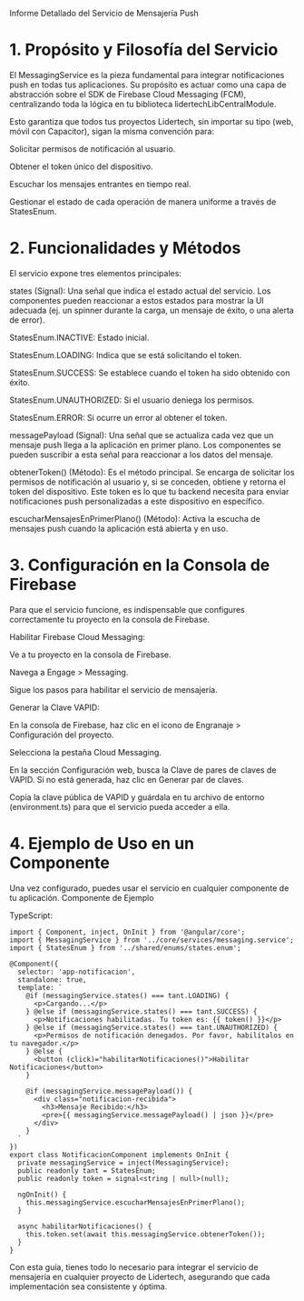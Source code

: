 Informe Detallado del Servicio de Mensajería Push
# 1. Propósito y Filosofía del Servicio
El MessagingService es la pieza fundamental para integrar notificaciones push en todas tus aplicaciones. Su propósito es actuar como una capa de abstracción sobre el SDK de Firebase Cloud Messaging (FCM), centralizando toda la lógica en tu biblioteca lidertechLibCentralModule.

Esto garantiza que todos tus proyectos Lidertech, sin importar su tipo (web, móvil con Capacitor), sigan la misma convención para:

Solicitar permisos de notificación al usuario.

Obtener el token único del dispositivo.

Escuchar los mensajes entrantes en tiempo real.

Gestionar el estado de cada operación de manera uniforme a través de StatesEnum.

# 2. Funcionalidades y Métodos
El servicio expone tres elementos principales:

states (Signal): Una señal que indica el estado actual del servicio. Los componentes pueden reaccionar a estos estados para mostrar la UI adecuada (ej. un spinner durante la carga, un mensaje de éxito, o una alerta de error).

StatesEnum.INACTIVE: Estado inicial.

StatesEnum.LOADING: Indica que se está solicitando el token.

StatesEnum.SUCCESS: Se establece cuando el token ha sido obtenido con éxito.

StatesEnum.UNAUTHORIZED: Si el usuario deniega los permisos.

StatesEnum.ERROR: Si ocurre un error al obtener el token.

messagePayload (Signal): Una señal que se actualiza cada vez que un mensaje push llega a la aplicación en primer plano. Los componentes se pueden suscribir a esta señal para reaccionar a los datos del mensaje.

obtenerToken() (Método): Es el método principal. Se encarga de solicitar los permisos de notificación al usuario y, si se conceden, obtiene y retorna el token del dispositivo. Este token es lo que tu backend necesita para enviar notificaciones push personalizadas a este dispositivo en específico.

escucharMensajesEnPrimerPlano() (Método): Activa la escucha de mensajes push cuando la aplicación está abierta y en uso.

# 3. Configuración en la Consola de Firebase
Para que el servicio funcione, es indispensable que configures correctamente tu proyecto en la consola de Firebase.

Habilitar Firebase Cloud Messaging:

Ve a tu proyecto en la consola de Firebase.

Navega a Engage > Messaging.

Sigue los pasos para habilitar el servicio de mensajería.

Generar la Clave VAPID:

En la consola de Firebase, haz clic en el icono de Engranaje > Configuración del proyecto.

Selecciona la pestaña Cloud Messaging.

En la sección Configuración web, busca la Clave de pares de claves de VAPID. Si no está generada, haz clic en Generar par de claves.

Copia la clave pública de VAPID y guárdala en tu archivo de entorno (environment.ts) para que el servicio pueda acceder a ella.

# 4. Ejemplo de Uso en un Componente
Una vez configurado, puedes usar el servicio en cualquier componente de tu aplicación.
Componente de Ejemplo

TypeScript:

    import { Component, inject, OnInit } from '@angular/core';
    import { MessagingService } from '../core/services/messaging.service';
    import { StatesEnum } from '../shared/enums/states.enum';
    
    @Component({
      selector: 'app-notificacion',
      standalone: true,
      template: `
        @if (messagingService.states() === tant.LOADING) {
          <p>Cargando...</p>
        } @else if (messagingService.states() === tant.SUCCESS) {
          <p>Notificaciones habilitadas. Tu token es: {{ token() }}</p>
        } @else if (messagingService.states() === tant.UNAUTHORIZED) {
          <p>Permisos de notificación denegados. Por favor, habilítalos en tu navegador.</p>
        } @else {
          <button (click)="habilitarNotificaciones()">Habilitar Notificaciones</button>
        }
    
        @if (messagingService.messagePayload()) {
          <div class="notificacion-recibida">
            <h3>Mensaje Recibido:</h3>
            <pre>{{ messagingService.messagePayload() | json }}</pre>
          </div>
        }
      `
    })
    export class NotificacionComponent implements OnInit {
      private messagingService = inject(MessagingService);
      public readonly tant = StatesEnum;
      public readonly token = signal<string | null>(null);
    
      ngOnInit() {
        this.messagingService.escucharMensajesEnPrimerPlano();
      }
    
      async habilitarNotificaciones() {
        this.token.set(await this.messagingService.obtenerToken());
      }
    }


Con esta guía, tienes todo lo necesario para integrar el servicio de mensajería en cualquier proyecto de Lidertech, asegurando que cada implementación sea consistente y óptima.
